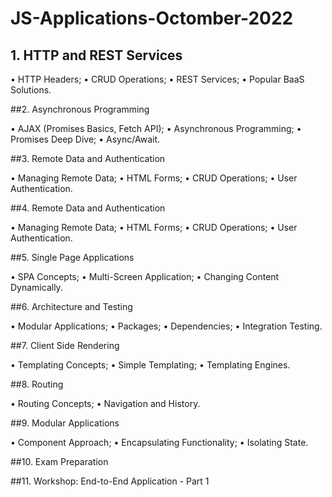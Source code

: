 # JS-Applications-Octomber-2022 
## 1. HTTP and REST Services

• HTTP Headers;
• CRUD Operations;
• REST Services;
• Popular BaaS Solutions.

##2. Asynchronous Programming

• AJAX (Promises Basics, Fetch API);
• Asynchronous Programming;
• Promises Deep Dive;
• Async/Await.

##3. Remote Data and Authentication

• Managing Remote Data;
• HTML Forms;
• CRUD Operations;
• User Authentication.

##4. Remote Data and Authentication

• Managing Remote Data;
• HTML Forms;
• CRUD Operations;
• User Authentication.

##5. Single Page Applications

• SPA Concepts;
• Multi-Screen Application;
• Changing Content Dynamically.

##6. Architecture and Testing

• Modular Applications;
• Packages;
• Dependencies;
• Integration Testing.

##7. Client Side Rendering

• Templating Concepts;
• Simple Templating;
• Templating Engines.

##8. Routing

• Routing Concepts;
• Navigation and History.


##9. Modular Applications

• Component Approach;
• Encapsulating Functionality;
• Isolating State.

##10. Exam Preparation

##11. Workshop: End-to-End Application - Part 1



